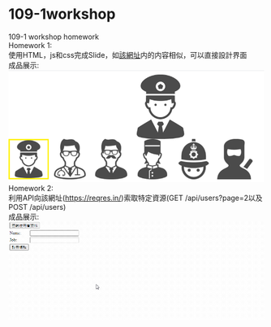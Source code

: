 # 109-1workshop
109-1 workshop homework<br>
Homework 1:<br>
使用HTML，js和css完成Slide，如[該網址](https://goo.gl/j66mas)内的内容相似，可以直接設計界面<br>
成品展示:<br>
![image](https://github.com/brianfung420/109-1workshop/blob/main/hw1Finish.gif)<br>
Homework 2:<br>
利用API向該網址(https://reqres.in/)索取特定資源(GET /api/users?page=2以及POST /api/users)<br>
成品展示:<br>
![image](https://github.com/brianfung420/109-1workshop/blob/main/hw2Finish.gif)<br>
